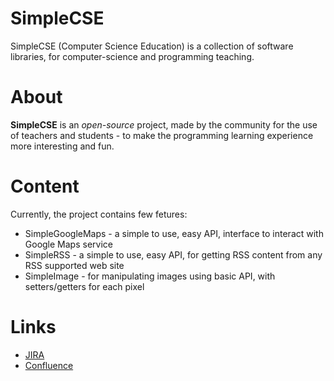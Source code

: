 # SimpleCSE
SimpleCSE (Computer Science Education) is a collection of software libraries, for computer-science and programming teaching.  



# About
**SimpleCSE** is an *open-source* project, made by the community for the use of teachers and students - to make the programming learning experience more interesting and fun.  



# Content
Currently, the project contains few fetures:
* SimpleGoogleMaps - a simple to use, easy API, interface to interact with Google Maps service
* SimpleRSS - a simple to use, easy API, for getting RSS content from any RSS supported web site
* SimpleImage - for manipulating images using basic API, with setters/getters for each pixel  


# Links
* [JIRA](https://simplecse.atlassian.net/browse/SIMPLECSE)
* [Confluence](https://simplecse.atlassian.net/wiki/spaces/SIM)


